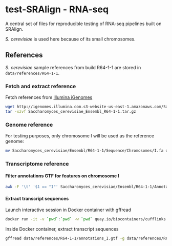 # test-SRAlign - RNA-seq

A central set of files for reproducible testing of RNA-seq pipelines built on SRAlign.

*S. cerevisiae* is used here because of its small chromosomes.

## References

*S. cerevisiae* sample references from build R64-1-1 are stored in `data/references/R64-1-1`.

### Fetch and extract reference

Fetch references from [Illumina iGenomes](https://support.illumina.com/sequencing/sequencing_software/igenome.html)

```bash
wget http://igenomes.illumina.com.s3-website-us-east-1.amazonaws.com/Saccharomyces_cerevisiae/Ensembl/R64-1-1/Saccharomyces_cerevisiae_Ensembl_R64-1-1.tar.gz
tar -xzvf Saccharomyces_cerevisiae_Ensembl_R64-1-1.tar.gz
```

### Genome reference

For testing purposes, only chromosome I will be used as the reference genome:

```bash
mv Saccharomyces_cerevisiae/Ensembl/R64-1-1/Sequence/Chromosomes/I.fa data/references/R64-1-1/genome_I.fa
```

### Transcriptome reference

#### Filter annotations GTF for features on chromosome I

```bash
awk -F '\t' '$1 == "I"' Saccharomyces_cerevisiae/Ensembl/R64-1-1/Annotation/Archives/archive-2015-07-17-14-36-40/Genes/genes.gtf > data/references/R64-1-1/annotations_I.gtf
```

#### Extract transcript sequences

Launch interactive session in Docker container with gffread

```bash
docker run -it -v `pwd`:`pwd` -w `pwd` quay.io/biocontainers/cufflinks:2.2.1--py36_2 bash
```

Inside Docker container, extract transcript sequences

```bash
gffread data/references/R64-1-1/annotations_I.gtf -g data/references/R64-1-1/genome_I.fa -w data/references/R64-1-1/transcriptome_I.fa
```
